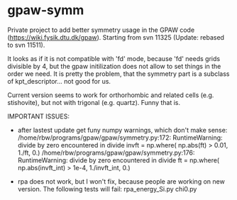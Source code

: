 gpaw-symm
=========

Private project to add better symmetry usage in the GPAW code (https://wiki.fysik.dtu.dk/gpaw).
Starting from svn 11325 (Update: rebased to svn 11511).

It looks as if it is not compatible with 'fd' mode, because 'fd' needs grids divisible by 4, but
the gpaw initilization does not allow to set things in the order we need. It is pretty the problem,
that the symmetry part is a subclass of kpt_descriptor... not good for us.

Current version seems to work for orthorhombic and related cells (e.g. stishovite), but not with trigonal (e.g. quartz).
Funny that is.

IMPORTANT ISSUES:

- after lastest update get funy numpy warnings, which don't make sense:
/home/rbw/programs/gpaw/gpaw/symmetry.py:172: RuntimeWarning: divide by zero encountered in divide
  invft = np.where( np.abs(ft) > 0.01, 1./ft, 0.)
/home/rbw/programs/gpaw/gpaw/symmetry.py:176: RuntimeWarning: divide by zero encountered in divide
  ft = np.where( np.abs(invft_int) > 1e-4, 1./invft_int, 0.)


- rpa does not work, but I won't fix, because people are working on new version.
  The following tests will fail:
            rpa_energy_Si.py
            chi0.py
            
